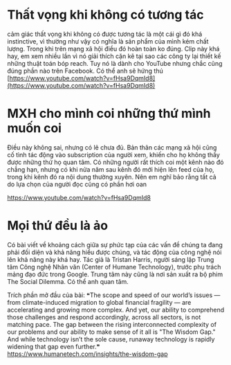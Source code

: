 # Thất vọng khi không có tương tác
cảm giác thất vọng khi không có được tương tác là một cái gì đó khá instinctive, vì thường như vậy có nghĩa là sản phẩm của mình kém chất lượng. Trong khi trên mạng xã hội điều đó hoàn toàn ko đúng. Clip này khá hay, em xem nhiều lần vì nó giải thích cặn kẽ tại sao các công ty lại thiết kế những thuật toán bóp reach. Tuy nó là dành cho YouTube nhưng chắc cũng đúng phần nào trên Facebook. Có thể anh sẽ hứng thú [https://www.youtube.com/watch?v=fHsa9DqmId8](https://www.youtube.com/watch?v=fHsa9DqmId8)

# MXH cho mình coi những thứ mình muốn coi
Điều này không sai, nhưng có lẽ chưa đủ. Bản thân các mạng xã hội cũng cố tình tác động vào subscription của người xem, khiến cho họ không thấy được những thứ họ quan tâm. Có những người rất thích coi một kênh nào đó chẳng hạn, nhưng có khi nửa năm sau kênh đó mới hiện lên feed của họ, trong khi kênh đó ra nội dung thường xuyên. Nên em nghĩ bảo rằng tất cả do lựa chọn của người đọc cũng có phần hơi oan 

https://www.youtube.com/watch?v=fHsa9DqmId8

# Mọi thứ đều là ảo
Có bài viết về khoảng cách giữa sự phức tạp của các vấn đề chúng ta đang phải đối diện và khả năng hiểu được chúng, và tác động của công nghệ nói lên khả năng này khá hay. Tác giả là Tristan Harris, người sáng lập Trung tâm Công nghệ Nhân văn (Center of Humane Technology), trước phụ trách mảng đạo đức trong Google. Trung tâm này cũng là nơi sản xuất ra bộ phim The Social Dilemma. Có thể anh quan tâm.

Trích phần mở đầu của bài:
❝The scope and speed of our world’s issues — from climate-induced migration to global financial fragility —  are accelerating and growing more complex. And yet, our ability to comprehend those challenges and respond accordingly, across all sectors, is not matching pace. The gap between the rising interconnected complexity of our problems and our ability to make sense of it all is "The Wisdom Gap." And while technology isn’t the sole cause, runaway technology is rapidly widening that gap even further.❞
https://www.humanetech.com/insights/the-wisdom-gap